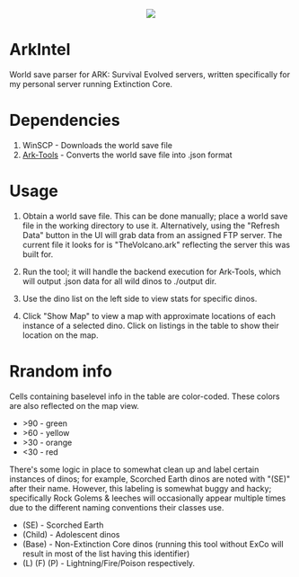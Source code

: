 <p align="center"><img src="https://i.imgur.com/MkVWxYv.png"/></p>

# ArkIntel
World save parser for ARK: Survival Evolved servers, written specifically for my personal server running Extinction Core.

# Dependencies
1. WinSCP - Downloads the world save file
2. [Ark-Tools](https://github.com/Qowyn/ark-tools) - Converts the world save file into .json format

# Usage
1. Obtain a world save file. This can be done manually; place a world save file in the working directory to use it. Alternatively, using the "Refresh Data" button in the UI will grab data from an assigned FTP server. The current file it looks for is "TheVolcano.ark" reflecting the server this was built for.

2. Run the tool; it will handle the backend execution for Ark-Tools, which will output .json data for all wild dinos to ./output dir.

3. Use the dino list on the left side to view stats for specific dinos.

4. Click "Show Map" to view a map with approximate locations of each instance of a selected dino. Click on listings in the table to show their location on the map.

# Rrandom info
Cells containing baselevel info in the table are color-coded. These colors are also reflected on the map view.

* \>90 - green
* \>60 - yellow
* \>30 - orange
* \<30 - red

There's some logic in place to somewhat clean up and label certain instances of dinos; for example, Scorched Earth dinos are noted with "(SE)" after their name. However, this labeling is somewhat buggy and hacky; specifically Rock Golems & leeches will occasionally appear multiple times due to the different naming conventions their classes use.

* (SE) - Scorched Earth
* (Child) - Adolescent dinos
* (Base) - Non-Extinction Core dinos (running this tool without ExCo will result in most of the list having this identifier)
* (L) (F) (P) - Lightning/Fire/Poison respectively.
